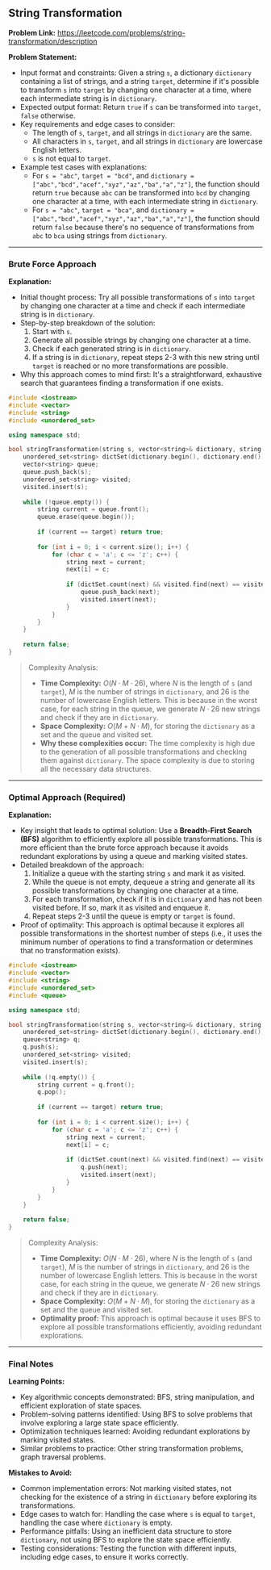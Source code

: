 ## String Transformation
**Problem Link:** https://leetcode.com/problems/string-transformation/description

**Problem Statement:**
- Input format and constraints: Given a string `s`, a dictionary `dictionary` containing a list of strings, and a string `target`, determine if it's possible to transform `s` into `target` by changing one character at a time, where each intermediate string is in `dictionary`.
- Expected output format: Return `true` if `s` can be transformed into `target`, `false` otherwise.
- Key requirements and edge cases to consider: 
  - The length of `s`, `target`, and all strings in `dictionary` are the same.
  - All characters in `s`, `target`, and all strings in `dictionary` are lowercase English letters.
  - `s` is not equal to `target`.
- Example test cases with explanations: 
  - For `s = "abc"`, `target = "bcd"`, and `dictionary = ["abc","bcd","acef","xyz","az","ba","a","z"]`, the function should return `true` because `abc` can be transformed into `bcd` by changing one character at a time, with each intermediate string in `dictionary`.
  - For `s = "abc"`, `target = "bca"`, and `dictionary = ["abc","bcd","acef","xyz","az","ba","a","z"]`, the function should return `false` because there's no sequence of transformations from `abc` to `bca` using strings from `dictionary`.

---

### Brute Force Approach

**Explanation:**
- Initial thought process: Try all possible transformations of `s` into `target` by changing one character at a time and check if each intermediate string is in `dictionary`.
- Step-by-step breakdown of the solution:
  1. Start with `s`.
  2. Generate all possible strings by changing one character at a time.
  3. Check if each generated string is in `dictionary`.
  4. If a string is in `dictionary`, repeat steps 2-3 with this new string until `target` is reached or no more transformations are possible.
- Why this approach comes to mind first: It's a straightforward, exhaustive search that guarantees finding a transformation if one exists.

```cpp
#include <iostream>
#include <vector>
#include <string>
#include <unordered_set>

using namespace std;

bool stringTransformation(string s, vector<string>& dictionary, string target) {
    unordered_set<string> dictSet(dictionary.begin(), dictionary.end());
    vector<string> queue;
    queue.push_back(s);
    unordered_set<string> visited;
    visited.insert(s);
    
    while (!queue.empty()) {
        string current = queue.front();
        queue.erase(queue.begin());
        
        if (current == target) return true;
        
        for (int i = 0; i < current.size(); i++) {
            for (char c = 'a'; c <= 'z'; c++) {
                string next = current;
                next[i] = c;
                
                if (dictSet.count(next) && visited.find(next) == visited.end()) {
                    queue.push_back(next);
                    visited.insert(next);
                }
            }
        }
    }
    
    return false;
}
```

> Complexity Analysis:
> - **Time Complexity:** $O(N \cdot M \cdot 26)$, where $N$ is the length of `s` (and `target`), $M$ is the number of strings in `dictionary`, and $26$ is the number of lowercase English letters. This is because in the worst case, for each string in the queue, we generate $N \cdot 26$ new strings and check if they are in `dictionary`.
> - **Space Complexity:** $O(M + N \cdot M)$, for storing the `dictionary` as a set and the queue and visited set.
> - **Why these complexities occur:** The time complexity is high due to the generation of all possible transformations and checking them against `dictionary`. The space complexity is due to storing all the necessary data structures.

---

### Optimal Approach (Required)

**Explanation:**
- Key insight that leads to optimal solution: Use a **Breadth-First Search (BFS)** algorithm to efficiently explore all possible transformations. This is more efficient than the brute force approach because it avoids redundant explorations by using a queue and marking visited states.
- Detailed breakdown of the approach:
  1. Initialize a queue with the starting string `s` and mark it as visited.
  2. While the queue is not empty, dequeue a string and generate all its possible transformations by changing one character at a time.
  3. For each transformation, check if it is in `dictionary` and has not been visited before. If so, mark it as visited and enqueue it.
  4. Repeat steps 2-3 until the queue is empty or `target` is found.
- Proof of optimality: This approach is optimal because it explores all possible transformations in the shortest number of steps (i.e., it uses the minimum number of operations to find a transformation or determines that no transformation exists).

```cpp
#include <iostream>
#include <vector>
#include <string>
#include <unordered_set>
#include <queue>

using namespace std;

bool stringTransformation(string s, vector<string>& dictionary, string target) {
    unordered_set<string> dictSet(dictionary.begin(), dictionary.end());
    queue<string> q;
    q.push(s);
    unordered_set<string> visited;
    visited.insert(s);
    
    while (!q.empty()) {
        string current = q.front();
        q.pop();
        
        if (current == target) return true;
        
        for (int i = 0; i < current.size(); i++) {
            for (char c = 'a'; c <= 'z'; c++) {
                string next = current;
                next[i] = c;
                
                if (dictSet.count(next) && visited.find(next) == visited.end()) {
                    q.push(next);
                    visited.insert(next);
                }
            }
        }
    }
    
    return false;
}
```

> Complexity Analysis:
> - **Time Complexity:** $O(N \cdot M \cdot 26)$, where $N$ is the length of `s` (and `target`), $M$ is the number of strings in `dictionary`, and $26$ is the number of lowercase English letters. This is because in the worst case, for each string in the queue, we generate $N \cdot 26$ new strings and check if they are in `dictionary`.
> - **Space Complexity:** $O(M + N \cdot M)$, for storing the `dictionary` as a set and the queue and visited set.
> - **Optimality proof:** This approach is optimal because it uses BFS to explore all possible transformations efficiently, avoiding redundant explorations.

---

### Final Notes

**Learning Points:**
- Key algorithmic concepts demonstrated: BFS, string manipulation, and efficient exploration of state spaces.
- Problem-solving patterns identified: Using BFS to solve problems that involve exploring a large state space efficiently.
- Optimization techniques learned: Avoiding redundant explorations by marking visited states.
- Similar problems to practice: Other string transformation problems, graph traversal problems.

**Mistakes to Avoid:**
- Common implementation errors: Not marking visited states, not checking for the existence of a string in `dictionary` before exploring its transformations.
- Edge cases to watch for: Handling the case where `s` is equal to `target`, handling the case where `dictionary` is empty.
- Performance pitfalls: Using an inefficient data structure to store `dictionary`, not using BFS to explore the state space efficiently.
- Testing considerations: Testing the function with different inputs, including edge cases, to ensure it works correctly.